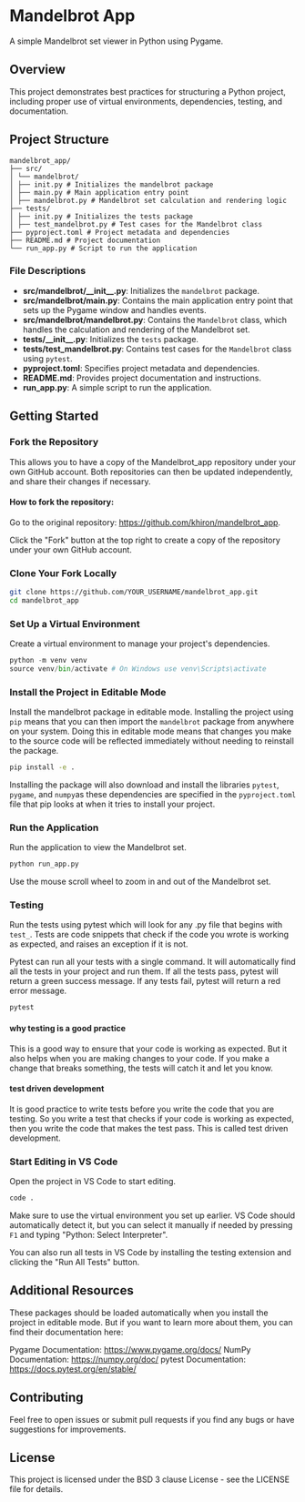 # Mandelbrot App
A simple Mandelbrot set viewer in Python using Pygame.

## Overview
This project demonstrates best practices for structuring a Python project, including proper use of virtual environments, dependencies, testing, and documentation.

## Project Structure

```
mandelbrot_app/
├── src/
│ └── mandelbrot/
│ ├── init.py # Initializes the mandelbrot package
│ ├── main.py # Main application entry point
│ ├── mandelbrot.py # Mandelbrot set calculation and rendering logic
├── tests/
│ ├── init.py # Initializes the tests package
│ ├── test_mandelbrot.py # Test cases for the Mandelbrot class
├── pyproject.toml # Project metadata and dependencies
├── README.md # Project documentation
└── run_app.py # Script to run the application
```

### File Descriptions

- **src/mandelbrot/\_\_init\_\_.py**: Initializes the `mandelbrot` package.
- **src/mandelbrot/main.py**: Contains the main application entry point that sets up the Pygame window and handles events.
- **src/mandelbrot/mandelbrot.py**: Contains the `Mandelbrot` class, which handles the calculation and rendering of the Mandelbrot set.
- **tests/\_\_init\_\_.py**: Initializes the `tests` package.
- **tests/test_mandelbrot.py**: Contains test cases for the `Mandelbrot` class using `pytest`.
- **pyproject.toml**: Specifies project metadata and dependencies.
- **README.md**: Provides project documentation and instructions.
- **run_app.py**: A simple script to run the application.


## Getting Started

### Fork the Repository

This allows you to have a copy of the Mandelbrot_app repository under your own GitHub account.  Both repositories can then be updated independently, and share their changes if necessary.

#### How to fork the repository:

Go to the original repository: https://github.com/khiron/mandelbrot_app.

Click the "Fork" button at the top right to create a copy of the repository under your own GitHub account.

### Clone Your Fork Locally

```bash
git clone https://github.com/YOUR_USERNAME/mandelbrot_app.git
cd mandelbrot_app
```

### Set Up a Virtual Environment

Create a virtual environment to manage your project's dependencies.

```python 
python -m venv venv
source venv/bin/activate # On Windows use venv\Scripts\activate
```

### Install the Project in Editable Mode

Install the mandelbrot package in editable mode.  Installing the project using `pip` means that you can then import the `mandelbrot` package from anywhere on your system.  Doing this in editable mode means that changes you make to the source code will be reflected immediately without needing to reinstall the package.

```bash
pip install -e .
```
Installing the package will also download and install the libraries `pytest`, `pygame`, and `numpy`as these dependencies are specified in the `pyproject.toml` file that pip looks at when it tries to install your project.

### Run the Application

Run the application to view the Mandelbrot set.

```bash
python run_app.py
```

Use the mouse scroll wheel to zoom in and out of the Mandelbrot set.

### Testing

Run the tests using pytest which will look for any .py file that begins with `test_`.  Tests are code snippets that check if the code you wrote is working as expected, and raises an exception if it is not.  

Pytest can run all your tests with a single command.  It will automatically find all the tests in your project and run them.  If all the tests pass, pytest will return a green success message.  If any tests fail, pytest will return a red error message. 

```bash
pytest
```

#### why testing is a good practice 

This is a good way to ensure that your code is working as expected.  But it also helps when you are making changes to your code.  If you make a change that breaks something, the tests will catch it and let you know.

#### test driven development 
It is good practice to write tests before you write the code that you are testing.  So you write a test that checks if your code is working as expected, then you write the code that makes the test pass.  This is called test driven development.
 
### Start Editing in VS Code

Open the project in VS Code to start editing.

```bash
code .
```
Make sure to use the virtual environment you set up earlier. VS Code should automatically detect it, but you can select it manually if needed by pressing `F1` and typing "Python: Select Interpreter".

You can also run all tests in VS Code by installing the testing extension and clicking the "Run All Tests" button.

## Additional Resources
These packages should be loaded automatically when you install the project in editable mode.  But if you want to learn more about them, you can find their documentation here:

Pygame Documentation: https://www.pygame.org/docs/
NumPy Documentation: https://numpy.org/doc/
pytest Documentation: https://docs.pytest.org/en/stable/

## Contributing

Feel free to open issues or submit pull requests if you find any bugs or have suggestions for improvements.

## License

This project is licensed under the BSD 3 clause License - see the LICENSE file for details.